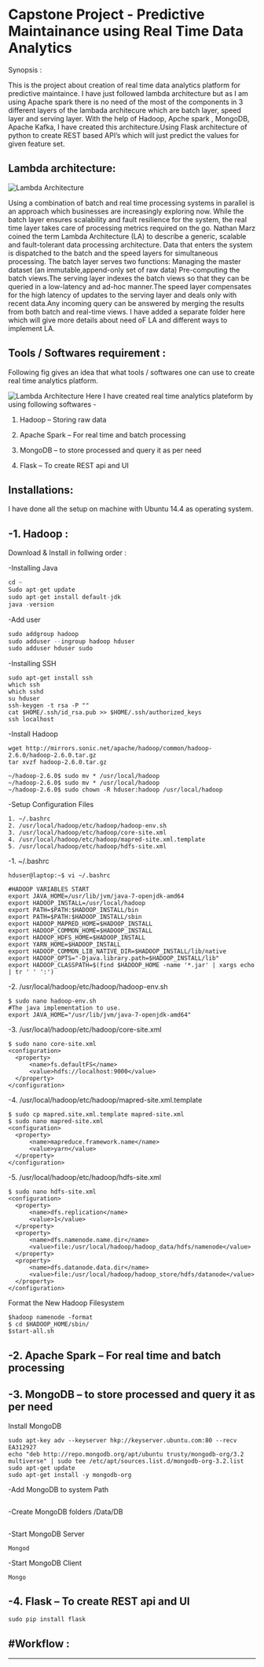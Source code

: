 
# Capstone Project - Predictive Maintainance using Real Time Data Analytics 

Synopsis :

This is the project about creation of real time data analytics platform for predictive maintaince. I have just followed lambda architecture but as I am using Apache spark there is no need of the most of the components in 3 different layers of the lambada architecure which are batch layer, speed layer and serving layer. With the help of Hadoop, Apche spark , MongoDB, Apache Kafka, I have created this architecture.Using Flask architecture of python to create REST based API’s which will just predict the values for given feature set.

Lambda architecture:
---
![Lambda Architecture](https://github.com/dattatrayshinde/PredictiveMaintainance/blob/master/Lambda%20Architecture/Images/la-overview_small.png)

Using a combination of batch and real time processing systems in parallel is an approach which businesses are increasingly exploring now. While the batch layer ensures scalability and fault resilience for the system, the real time layer takes care of processing metrics required on the go. Nathan Marz coined the term Lambda Architecture (LA) to describe a generic, scalable and fault-tolerant data processing architecture.
Data that enters the system is dispatched to the batch and the speed layers for simultaneous processing. The batch layer serves two functions:
Managing the master dataset (an immutable,append-only set of raw data) Pre-computing the batch views.The serving layer indexes the batch views so that they can be queried in a low-latency and ad-hoc manner.The speed layer compensates for the high latency of updates to the serving layer and deals only with recent data.Any incoming query can be answered by merging the results from both batch and real-time views.
I have added a separate folder here which will give more details about need oF LA and different ways to implement LA.

Tools / Softwares requirement :
---
Following fig gives an idea that what tools / softwares one can use to create real time analytics platform.

![Lambda Architecture](https://github.com/dattatrayshinde/PredictiveMaintainance/blob/master/Lambda%20Architecture/Images/lambda.png)
Here I have created real time analytics plateform by using following softwares -

1. Hadoop – Storing raw data

2. Apache Spark – For real time and batch processing

3. MongoDB – to store processed and query it as per need

4. Flask – To create REST api and UI

Installations:
---
I have done all the setup on machine with Ubuntu 14.4 as operating system.

-1. Hadoop :
---

Download & Install in follwing order :

-Installing Java

```R
cd ~
Sudo apt-get update
sudo apt-get install default-jdk
java -version
```
-Add user
```R
sudo addgroup hadoop
sudo adduser --ingroup hadoop hduser
sudo adduser hduser sudo
```

-Installing SSH
```
sudo apt-get install ssh
which ssh
which sshd
su hduser
ssh-keygen -t rsa -P ""
cat $HOME/.ssh/id_rsa.pub >> $HOME/.ssh/authorized_keys
ssh localhost
```

-Install Hadoop
```
wget http://mirrors.sonic.net/apache/hadoop/common/hadoop-2.6.0/hadoop-2.6.0.tar.gz
tar xvzf hadoop-2.6.0.tar.gz

~/hadoop-2.6.0$ sudo mv * /usr/local/hadoop
~/hadoop-2.6.0$ sudo mv * /usr/local/hadoop 
~/hadoop-2.6.0$ sudo chown -R hduser:hadoop /usr/local/hadoop
```
-Setup Configuration Files
```
1. ~/.bashrc
2. /usr/local/hadoop/etc/hadoop/hadoop-env.sh
3. /usr/local/hadoop/etc/hadoop/core-site.xml
4. /usr/local/hadoop/etc/hadoop/mapred-site.xml.template
5. /usr/local/hadoop/etc/hadoop/hdfs-site.xml
```

-1. ~/.bashrc
```
hduser@laptop:~$ vi ~/.bashrc

#HADOOP VARIABLES START
export JAVA_HOME=/usr/lib/jvm/java-7-openjdk-amd64
export HADOOP_INSTALL=/usr/local/hadoop
export PATH=$PATH:$HADOOP_INSTALL/bin
export PATH=$PATH:$HADOOP_INSTALL/sbin
export HADOOP_MAPRED_HOME=$HADOOP_INSTALL
export HADOOP_COMMON_HOME=$HADOOP_INSTALL
export HADOOP_HDFS_HOME=$HADOOP_INSTALL
export YARN_HOME=$HADOOP_INSTALL
export HADOOP_COMMON_LIB_NATIVE_DIR=$HADOOP_INSTALL/lib/native
export HADOOP_OPTS="-Djava.library.path=$HADOOP_INSTALL/lib"
export HADOOP_CLASSPATH=$(find $HADOOP_HOME -name '*.jar' | xargs echo | tr ' ' ':')
```
-2. /usr/local/hadoop/etc/hadoop/hadoop-env.sh

```
$ sudo nano hadoop-env.sh
#The java implementation to use.
export JAVA_HOME="/usr/lib/jvm/java-7-openjdk-amd64"
```
-3. /usr/local/hadoop/etc/hadoop/core-site.xml

```
$ sudo nano core-site.xml
<configuration>
  <property>
      <name>fs.defaultFS</name>
      <value>hdfs://localhost:9000</value>
  </property>
</configuration>
```
-4. /usr/local/hadoop/etc/hadoop/mapred-site.xml.template

```
$ sudo cp mapred.site.xml.template mapred-site.xml
$ sudo nano mapred-site.xml
<configuration>
  <property>
      <name>mapreduce.framework.name</name>
      <value>yarn</value>
  </property>
</configuration>
```
-5. /usr/local/hadoop/etc/hadoop/hdfs-site.xml
```
$ sudo nano hdfs-site.xml
<configuration>
  <property>
      <name>dfs.replication</name>
      <value>1</value>
  </property>
  <property>
      <name>dfs.namenode.name.dir</name>
      <value>file:/usr/local/hadoop/hadoop_data/hdfs/namenode</value>
  </property>
  <property>
      <name>dfs.datanode.data.dir</name>
      <value>file:/usr/local/hadoop/hadoop_store/hdfs/datanode</value>
  </property>
</configuration>
```


Format the New Hadoop Filesystem
```
$hadoop namenode -format
$ cd $HADOOP_HOME/sbin/
$start-all.sh
```
-2. Apache Spark – For real time and batch processing
---

-3. MongoDB – to store processed and query it as per need
---
Install MongoDB
```
sudo apt-key adv --keyserver hkp://keyserver.ubuntu.com:80 --recv EA312927
echo "deb http://repo.mongodb.org/apt/ubuntu trusty/mongodb-org/3.2 multiverse" | sudo tee /etc/apt/sources.list.d/mongodb-org-3.2.list
sudo apt-get update
sudo apt-get install -y mongodb-org
```
-Add MongoDB to system Path
```
```
-Create MongoDB folders /Data/DB
```
```

-Start MongoDB Server
```
Mongod
```
-Start MongoDB Client
```
Mongo
```
-4. Flask – To create REST api and UI
---
```
sudo pip install flask
```
#Workflow :
---
---
